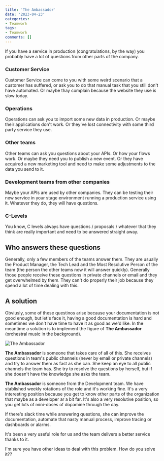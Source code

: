```yaml
---
title: 'The Ambassador'
date: '2023-04-23'
categories:
- Teamwork
tags:
- Teamwork
comments: []
---
```


If you have a service in production (congratulations, by the way) you probably have a lot of questions from other parts of the company. 

### Customer Service
Customer Service can come to you with some weird scenario that a customer has suffered, or ask you to do that manual task that you still don't have automated. Or maybe thay complain because the website they use is slow today.

### Operations
Operations can ask you to import some new data in production. Or maybe their applications don't work. Or they've lost connectivity with some third party service they use.

### Other teams
Other teams can ask you questions about your APIs. Or how your flows work. Or maybe they need you to publish a new event. Or they have acquired a new marketing tool and need to make some adjustments to the data you send to it.

### Development teams from other companies
Maybe your APIs are used by other companies. They can be testing their new service in your stage environment running a production service using it. Whatever they do, they will have questions.

### C-Levels
You know, C levels always have questions / proposals / whatever that they think are really important and need to be answered straight away.

## Who answers these questions
Generally, only a few members of the teams answer them. They are usually the Product Manager, the Tech Lead and the Most Resolutive Person of the team (the person the other teams now it will answer quickly). Generally those people receive these questions in private channels or email and they get overwhelmed by them. They can't do properly their job because they spend a lot of time dealing with this.

## A solution
Obviusly, some of these questinos arise because your documentation is not good enough, but let's face it, having a good documentation is hard and sometimes we don't have time to have it as good as we'd like. In the meantime a solution is to implement the figure of **The Ambassador** (orchestral music in the background).

![The Ambassador](/images/Ambassador.jpg)

**The Ambassador** is someone that takes care of all of this. She receives questions in team's public channels (never by email or private channels) and try to answer them as fast as she can. She keep an eye to all public channels the team has. She try to resolve the questions by herself, but if she doesn't have the knowledge she asks the team.

**The Ambassador** is someone from the Development team. We have stablished weekly rotations of the role and it's working fine. It's a very interesting position because you get to know other parts of the organization that maybe as a developer ar a bit far. It's also a very resolutive position, so you get lots of mini-doses of dopamine through the day.

If there's slack time while answering questions, she can improve the documentation, automate that nasty manual process, improve tracing or dashboards or alarms.

It's been a very useful role for us and the team delivers a better service thanks to it.

I'm sure you have other ideas to deal with this problem. How do you solve it??
